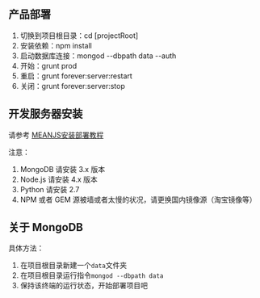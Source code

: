 ## 产品部署

1. 切换到项目根目录：cd [projectRoot]
1. 安装依赖：npm install
1. 启动数据库连接：mongod --dbpath data --auth
1. 开始：grunt prod
1. 重启：grunt forever:server:restart
1. 关闭：grunt forever:server:stop

## 开发服务器安装

请参考 [MEANJS安装部署教程](https://github.com/mfhxmz/mfh/blob/master/MEANJS-README.md)

注意：

1. MongoDB 请安装 3.x 版本
1. Node.js 请安装 4.x 版本
1. Python 请安装 2.7
1. NPM 或者 GEM 源被墙或者太慢的状况，请更换国内镜像源（淘宝镜像等）

## 关于 MongoDB

具体方法：

1. 在项目根目录新建一个`data`文件夹
1. 在项目根目录运行指令`mongod --dbpath data`
1. 保持该终端的运行状态，开始部署项目吧


